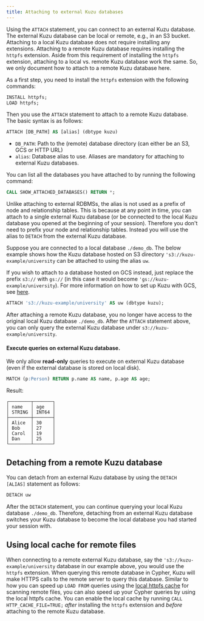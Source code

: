 ```yaml
---
title: Attaching to external Kuzu databases
---
```


Using the `ATTACH` statement, you can connect to an external Kuzu database. The external Kuzu database can be local or remote, e.g.,
in an S3 bucket. Attaching to a local Kuzu database does not require installing any extensions. Attaching to a remote
Kuzu database requires installing the `httpfs` extension. Aside from this requirement of installing the `httpfs` extension,
attaching to a local vs. remote Kuzu database work the same. So, we only document how to attach to a remote Kuzu database here.

As a first step, you need to install the `httpfs` extension with the following commands:

```sql
INSTALL httpfs;
LOAD httpfs;
```
Then you use the `ATTACH` statement to attach to a remote Kuzu database. The basic syntax is as follows:
```sql
ATTACH [DB_PATH] AS [alias] (dbtype kuzu)
```

- `DB_PATH`: Path to the (remote) database directory  (can either be an S3, GCS or HTTP URL)
- `alias`: Database alias to use. Aliases are mandatory for attaching to external Kuzu databases.

You can list all the databases you have attached to by running the following command:
```sql
CALL SHOW_ATTACHED_DATABASES() RETURN *;
```

Unlike attaching to external RDBMSs, the alias is not used as a prefix of node and relationship tables. This is because at any point in time,
you can attach to a single external Kuzu database (or be connected to the local Kuzu database you opened at the beginning of your session).
Therefore you don't need to prefix your node and relationship tables.
Instead you will use the alias to `DETACH` from the external Kuzu database.

Suppose you are connected to a local database `./demo_db`. The below example shows how the Kuzu database hosted on S3 directory
`'s3://kuzu-example/university` can be attached to using the alias `uw`.

If you wish to attach to a database hosted on GCS instead, just replace the prefix `s3://` with `gs://` (in this case it would become `'gs://kuzu-example/university`). For more information on how to set up Kuzu with GCS, see [here](/extensions/httpfs#gcs-file-system).

```sql
ATTACH 's3://kuzu-example/university' AS uw (dbtype kuzu);
```
After attaching a remote Kuzu database, you no longer have access to the original local Kuzu database `./demo_db`.
After the `ATTACH` statement above, you can only query the external Kuzu database under `s3://kuzu-example/university`.

#### Execute queries on external Kuzu database.
We only allow **read-only** queries to execute on external Kuzu database (even if the external database is stored on local disk).
```sql
MATCH (p:Person) RETURN p.name AS name, p.age AS age;
```

Result:

```
┌────────┬───────┐
│ name   │ age   │
│ STRING │ INT64 │
├────────┼───────┤
│ Alice  │ 30    │
│ Bob    │ 27    │
│ Carol  │ 19    │
│ Dan    │ 25    │
└────────┴───────┘
```

## Detaching from a remote Kuzu database
You can detach from an external Kuzu database by using the `DETACH [ALIAS]` statement as follows:

```sql
DETACH uw
```

After the `DETACH` statement, you can continue querying your local Kuzu database `./demo_db`. Therefore, detaching
from an external Kuzu database switches your Kuzu database to become the local database you had started your session with.

## Using local cache for remote files

When connecting to a remote external Kuzu database, say the `'s3://kuzu-example/university`  database in our example above,
you would use the `httpfs` extension. When querying this remote database in Cypher, Kuzu will make HTTPS calls to the
remote server to query this database. Similar to how you can speed up `LOAD FROM` queries using the [local httpfs cache](/extensions/httpfs#local-cache-for-remote-files)
for scanning remote files, you can also speed up your Cypher queries by using the local httpfs cache.
You can enable the local cache by running `CALL HTTP_CACHE_FILE=TRUE;` _after_ installing the `httpfs`
extension and _before_ attaching to the remote Kuzu database.
